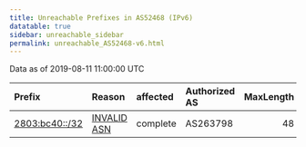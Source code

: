 ```yaml
---
title: Unreachable Prefixes in AS52468 (IPv6)
datatable: true
sidebar: unreachable_sidebar
permalink: unreachable_AS52468-v6.html
---
```


Data as of 2019-08-11 11:00:00 UTC


<div class="datatable-begin"></div>

| Prefix                                                 | Reason                                                                                                | affected   | Authorized AS   |   MaxLength | Anchor                                         |   unreachable /48s |
|:-------------------------------------------------------|:------------------------------------------------------------------------------------------------------|:-----------|:----------------|------------:|:-----------------------------------------------|-------------------:|
| [2803:bc40::/32](https://stat.ripe.net/2803:bc40::/32) | [INVALID ASN](https://rpki-validator.ripe.net/announcement-preview?asn=AS52468&prefix=2803:bc40::/32) | complete   | AS263798        |          48 | [LACNIC](unreachable_LACNIC_RPKI_Root-v6.html) |              65536 |

<div class="datatable-end"></div>